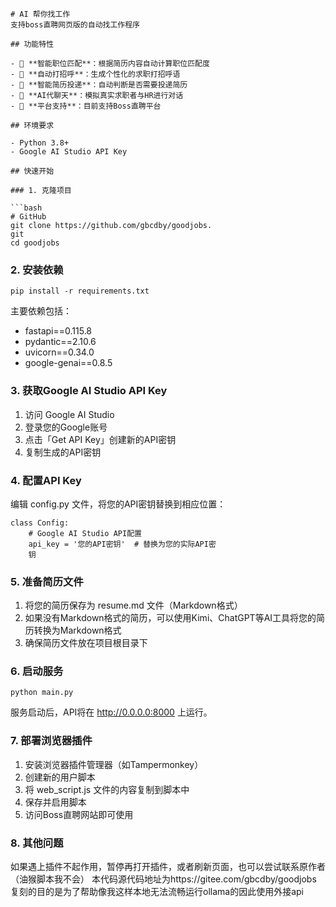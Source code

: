 ```
# AI 帮你找工作
支持boss直聘网页版的自动找工作程序

## 功能特性

- 🎯 **智能职位匹配**：根据简历内容自动计算职位匹配度
- 💬 **自动打招呼**：生成个性化的求职打招呼语
- 📄 **智能简历投递**：自动判断是否需要投递简历
- 🤖 **AI代聊天**：模拟真实求职者与HR进行对话
- 🏢 **平台支持**：目前支持Boss直聘平台

## 环境要求

- Python 3.8+
- Google AI Studio API Key

## 快速开始

### 1. 克隆项目

```bash
# GitHub
git clone https://github.com/gbcdby/goodjobs.
git
cd goodjobs

```
### 2. 安装依赖
```
pip install -r requirements.txt
```
主要依赖包括：

- fastapi==0.115.8
- pydantic==2.10.6
- uvicorn==0.34.0
- google-genai==0.8.5
### 3. 获取Google AI Studio API Key
1. 访问 Google AI Studio
2. 登录您的Google账号
3. 点击「Get API Key」创建新的API密钥
4. 复制生成的API密钥
### 4. 配置API Key
编辑 config.py 文件，将您的API密钥替换到相应位置：

```
class Config:
    # Google AI Studio API配置
    api_key = '您的API密钥'  # 替换为您的实际API密
    钥
```
### 5. 准备简历文件
1. 将您的简历保存为 resume.md 文件（Markdown格式）
2. 如果没有Markdown格式的简历，可以使用Kimi、ChatGPT等AI工具将您的简历转换为Markdown格式
3. 确保简历文件放在项目根目录下
### 6. 启动服务
```
python main.py
```
服务启动后，API将在 http://0.0.0.0:8000 上运行。

### 7. 部署浏览器插件
1. 安装浏览器插件管理器（如Tampermonkey）
2. 创建新的用户脚本
3. 将 web_script.js 文件的内容复制到脚本中
4. 保存并启用脚本
5. 访问Boss直聘网站即可使用

### 8. 其他问题
如果遇上插件不起作用，暂停再打开插件，或者刷新页面，也可以尝试联系原作者（油猴脚本我不会）
本代码源代码地址为https://gitee.com/gbcdby/goodjobs
复刻的目的是为了帮助像我这样本地无法流畅运行ollama的因此使用外接api
